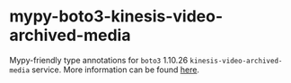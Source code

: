 # mypy-boto3-kinesis-video-archived-media

Mypy-friendly type annotations for `boto3` 1.10.26 `kinesis-video-archived-media` service.
More information can be found [here](https://github.com/vemel/mypy_boto3).